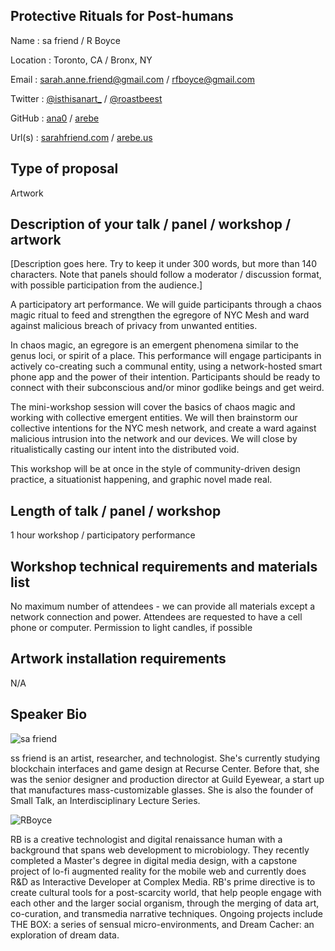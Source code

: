 ## Protective Rituals for Post-humans
Name : sa friend / R Boyce

Location : Toronto, CA / Bronx, NY

Email : sarah.anne.friend@gmail.com / rfboyce@gmail.com

Twitter : [@isthisanart_](https://twitter.com/isthisanart_) / [@roastbeest](https://twitter.com/roastbeest)

GitHub : [ana0](https://github.com/ana0) / [arebe](https://github.com/arebe)

Url(s) : [sarahfriend.com](http://sarahfriend.com/) / [arebe.us](http://arebe.us)


## Type of proposal
Artwork

## Description of your talk / panel / workshop / artwork
[Description goes here. Try to keep it under 300 words, but more than 140 characters. Note that panels should follow a moderator / discussion format, with possible participation from the audience.]

A participatory art performance. We will guide participants through a chaos magic ritual to feed and strengthen the egregore of NYC Mesh and ward against malicious breach of privacy from unwanted entities. 

In chaos magic, an egregore is an emergent phenomena similar to the genus loci, or spirit of a place.  This performance will engage participants in actively co-creating such a communal entity, using a network-hosted smart phone app and the power of their intention. Participants should be ready to connect with their subconscious and/or minor godlike beings and get weird. 

The mini-workshop session will cover the basics of chaos magic and working with collective emergent entities. We will then brainstorm our collective intentions for the NYC mesh network, and create a ward against malicious intrusion into the network and our devices. We will close by ritualistically casting our intent into the distributed void.

This workshop will be at once in the style of community-driven design practice, a situationist happening, and graphic novel made real.

## Length of talk / panel / workshop
1 hour workshop / participatory performance 

## Workshop technical requirements and materials list
No maximum number of attendees - we can provide all materials except a network connection and power.  Attendees are requested to have a cell phone or computer.  Permission to light candles, if possible

## Artwork installation requirements
N/A

## Speaker Bio
![sa friend](https://pbs.twimg.com/profile_images/612082653978882048/Emxp8sCk.png)

ss friend is an artist, researcher, and technologist. She's currently studying blockchain interfaces and game design at Recurse Center. Before that, she was the senior designer and production director at Guild Eyewear, a start up that manufactures mass-customizable glasses.  She is also the founder of Small Talk, an Interdisciplinary Lecture Series.

![RBoyce](http://arebe.us/images/rb_toronto_desat_sm.jpg)

RB is a creative technologist and digital renaissance human with a background that spans web development to microbiology. They recently completed a Master's degree in digital media design, with a capstone project of lo-fi augmented reality for the mobile web and currently does R&D as Interactive Developer at Complex Media. RB's prime directive is to create cultural tools for a post-scarcity world, that help people engage with each other and the larger social organism, through the merging of data art, co-curation, and transmedia narrative techniques. Ongoing projects include THE BOX: a series of sensual micro-environments, and Dream Cacher: an exploration of dream data.